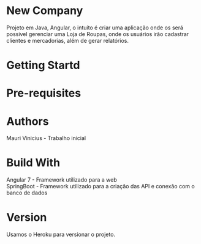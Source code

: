 # New Company
Projeto em Java, Angular, o intuíto é criar uma aplicação onde os será possivel gerenciar uma Loja de Roupas, onde os usuários irão cadastrar clientes e mercadorias, além de gerar relatórios.</br>

# Getting Startd

# Pre-requisites

# Authors
Mauri Vinicius - Trabalho inicial</br>

# Build With
Angular 7 - Framework utilizado para a web </br>
SpringBoot - Framework utilizado para a criação das API e conexão com o banco de dados</br>

# Version
Usamos o Heroku para versionar o projeto.</br>
